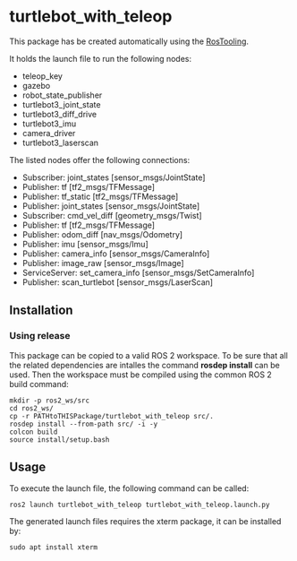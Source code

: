 # turtlebot_with_teleop

This package has be created automatically using the [RosTooling](https://github.com/ipa320/RosTooling).


It holds the launch file to run the following nodes:
- teleop_key
- gazebo
- robot_state_publisher
- turtlebot3_joint_state
- turtlebot3_diff_drive
- turtlebot3_imu
- camera_driver
- turtlebot3_laserscan

The listed nodes offer the following connections:
- Subscriber: joint_states [sensor_msgs/JointState]
- Publisher: tf [tf2_msgs/TFMessage]
- Publisher: tf_static [tf2_msgs/TFMessage]
- Publisher: joint_states [sensor_msgs/JointState]
- Subscriber: cmd_vel_diff [geometry_msgs/Twist]
- Publisher: tf [tf2_msgs/TFMessage]
- Publisher: odom_diff [nav_msgs/Odometry]
- Publisher: imu [sensor_msgs/Imu]
- Publisher: camera_info [sensor_msgs/CameraInfo]
- Publisher: image_raw [sensor_msgs/Image]
- ServiceServer: set_camera_info [sensor_msgs/SetCameraInfo]
- Publisher: scan_turtlebot [sensor_msgs/LaserScan]

## Installation

### Using release

This package can be copied to a valid ROS 2 workspace. To be sure that all the related dependencies are intalles the command **rosdep install** can be used.
Then the workspace must be compiled using the common ROS 2 build command:

```
mkdir -p ros2_ws/src
cd ros2_ws/
cp -r PATHtoTHISPackage/turtlebot_with_teleop src/.
rosdep install --from-path src/ -i -y
colcon build
source install/setup.bash
```



## Usage


To execute the launch file, the following command can be called:

```
ros2 launch turtlebot_with_teleop turtlebot_with_teleop.launch.py 
```

The generated launch files requires the xterm package, it can be installed by:

```
sudo apt install xterm
```



